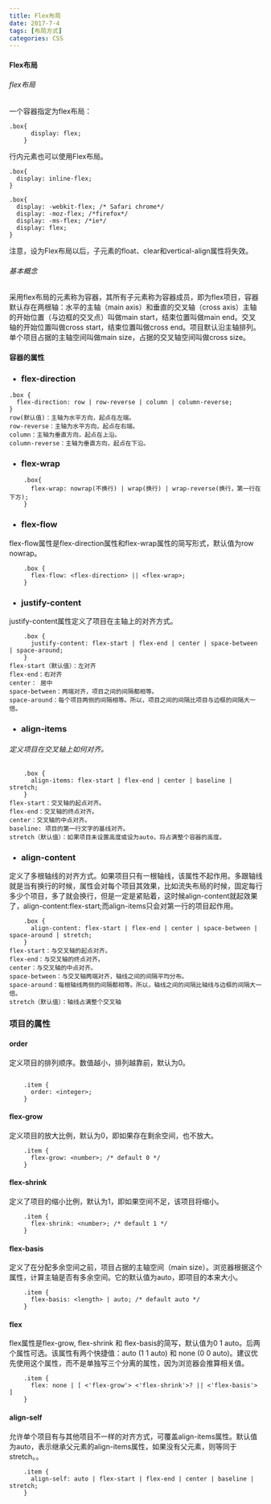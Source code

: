 ```yaml
---
title: Flex布局
date: 2017-7-4
tags: [布局方式]
categories: CSS
---
```


#### Flex布局
###### flex布局
一个容器指定为flex布局：
   
```
.box{
      display: flex;
    }
```

行内元素也可以使用Flex布局。


```
.box{
  display: inline-flex;
}

.box{
  display: -webkit-flex; /* Safari chrome*/
  display: -moz-flex; /*firefox*/
  display: -ms-flex; /*ie*/
  display: flex;
}
```

注意，设为Flex布局以后，子元素的float、clear和vertical-align属性将失效。

###### 基本概念
采用flex布局的元素称为容器，其所有子元素称为容器成员，即为flex项目，容器默认存在两根轴：水平的主轴（main axis）和垂直的交叉轴（cross axis）主轴的开始位置（与边框的交叉点）叫做main start，结束位置叫做main end。交叉轴的开始位置叫做cross start，结束位置叫做cross end。项目默认沿主轴排列。单个项目占据的主轴空间叫做main size，占据的交叉轴空间叫做cross size。

#### 容器的属性
* ### flex-direction ### 
```
.box {
  flex-direction: row | row-reverse | column | column-reverse;
}
row(默认值)：主轴为水平方向，起点在左端。
row-reverse：主轴为水平方向，起点在右端。
column：主轴为垂直方向，起点在上沿。
column-reverse：主轴为垂直方向，起点在下沿。
```
* ### flex-wrap ###
``` 
    .box{
      flex-wrap: nowrap(不换行) | wrap(换行) | wrap-reverse(换行，第一行在下方);
    }
```
* ### flex-flow ###
flex-flow属性是flex-direction属性和flex-wrap属性的简写形式，默认值为row nowrap。
```    
    .box {
      flex-flow: <flex-direction> || <flex-wrap>;
    }
```
* ### justify-content ###
justify-content属性定义了项目在主轴上的对齐方式。
```
    .box {
      justify-content: flex-start | flex-end | center | space-between | space-around;
    }
flex-start（默认值）：左对齐
flex-end：右对齐
center： 居中
space-between：两端对齐，项目之间的间隔都相等。
space-around：每个项目两侧的间隔相等。所以，项目之间的间隔比项目与边框的间隔大一倍。
```
* ### align-items ###
###### 定义项目在交叉轴上如何对齐。
```
    .box {
      align-items: flex-start | flex-end | center | baseline | stretch;
    }
flex-start：交叉轴的起点对齐。
flex-end：交叉轴的终点对齐。
center：交叉轴的中点对齐。
baseline: 项目的第一行文字的基线对齐。
stretch（默认值）：如果项目未设置高度或设为auto，将占满整个容器的高度。
```
 * ### align-content ###
定义了多根轴线的对齐方式。如果项目只有一根轴线，该属性不起作用。多跟轴线就是当有换行的时候，属性会对每个项目其效果，比如流失布局的时候，固定每行多少个项目，多了就会换行，但是一定是紧贴着，这时候align-content就起效果了，align-content:flex-start;而align-items只会对第一行的项目起作用。 
```
    .box {
      align-content: flex-start | flex-end | center | space-between | space-around | stretch;
    }
flex-start：与交叉轴的起点对齐。
flex-end：与交叉轴的终点对齐。
center：与交叉轴的中点对齐。
space-between：与交叉轴两端对齐，轴线之间的间隔平均分布。
space-around：每根轴线两侧的间隔都相等。所以，轴线之间的间隔比轴线与边框的间隔大一倍。
stretch（默认值）：轴线占满整个交叉轴
```
### 项目的属性
#### order 
定义项目的排列顺序。数值越小，排列越靠前，默认为0。
```

    .item {
      order: <integer>;
    }

```
#### flex-grow
定义项目的放大比例，默认为0，即如果存在剩余空间，也不放大。
```
    .item {
      flex-grow: <number>; /* default 0 */
    }

```
#### flex-shrink ####
定义了项目的缩小比例，默认为1，即如果空间不足，该项目将缩小。
``` 
    .item {
      flex-shrink: <number>; /* default 1 */
    }

```
#### flex-basis
定义了在分配多余空间之前，项目占据的主轴空间（main size）。浏览器根据这个属性，计算主轴是否有多余空间。它的默认值为auto，即项目的本来大小。
``` 
    .item {
      flex-basis: <length> | auto; /* default auto */
    }

```
#### flex
flex属性是flex-grow, flex-shrink 和 flex-basis的简写，默认值为0 1 auto。后两个属性可选。该属性有两个快捷值：auto (1 1 auto) 和 none (0 0 auto)。建议优先使用这个属性，而不是单独写三个分离的属性，因为浏览器会推算相关值。
``` 
    .item {
      flex: none | [ <'flex-grow'> <'flex-shrink'>? || <'flex-basis'> ]
    }
```
#### align-self
允许单个项目有与其他项目不一样的对齐方式，可覆盖align-items属性。默认值为auto，表示继承父元素的align-items属性，如果没有父元素，则等同于stretch。。
``` 
    .item {
      align-self: auto | flex-start | flex-end | center | baseline | stretch;
    }
```
        


    
        
        


    